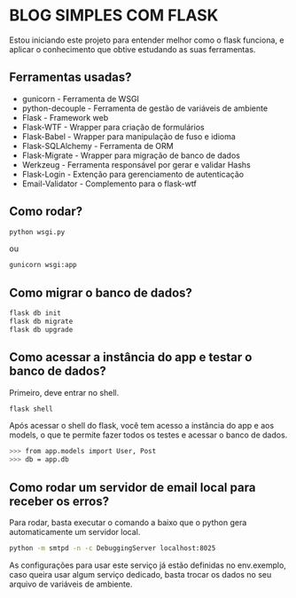 # BLOG SIMPLES COM FLASK

Estou iniciando este projeto para entender melhor como o flask funciona, e aplicar o conhecimento que obtive estudando as suas ferramentas.

## Ferramentas usadas?

- gunicorn - Ferramenta de WSGI
- python-decouple - Ferramenta de gestão de variáveis de ambiente
- Flask - Framework web
- Flask-WTF - Wrapper para criação de formulários
- Flask-Babel - Wrapper para manipulação de fuso e idioma
- Flask-SQLAlchemy - Ferramenta de ORM
- Flask-Migrate - Wrapper para migração de banco de dados
- Werkzeug - Ferramenta responsável por gerar e validar Hashs
- Flask-Login - Extenção para gerenciamento de autenticação
- Email-Validator - Complemento para o flask-wtf


## Como rodar?

```sh
python wsgi.py
```

ou

```sh
gunicorn wsgi:app
```

## Como migrar o banco de dados?

```sh
flask db init
flask db migrate
flask db upgrade
```

## Como acessar a instância do app e testar o banco de dados?

Primeiro, deve entrar no shell.

```sh
flask shell
```

Após acessar o shell do flask, você tem acesso a instância do app e aos models, o que te permite fazer todos os testes e acessar o banco de dados.

```sh
>>> from app.models import User, Post
>>> db = app.db
```

## Como rodar um servidor de email local para receber os erros?

Para rodar, basta executar o comando a baixo que o python gera automaticamente um servidor local.

```sh
python -m smtpd -n -c DebuggingServer localhost:8025
```

As configurações para usar este serviço já estão definidas no env.exemplo, caso queira usar algum serviço dedicado, basta trocar os dados no seu arquivo de variáveis de ambiente.
